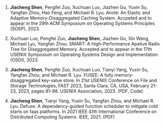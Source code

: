 1. **Jiacheng Shen**, Pengfei Zuo, Xuchuan Luo, Jiazhen Gu, Yuxin Su, Yangfan Zhou, Hao Feng, and Michael R. Lyu. Anole: An Elastic and Adaptive Memory-Disaggregated Caching System. Accpeted and to appear in the 29th ACM Symposium on Operating Systems Principles (SOSP), 2023.

1. Xuchuan Luo, Pengfei Zuo, **Jiacheng Shen**, Jiazhen Gu, Xin Wang, Michael Lyu, Yangfan Zhou. SMART: A High-Performance Apative Radix Tree for Disaggregated Memory. Accepted and to appear in the 17th USENIX Symposium on Operating Systems Design and Implementation (OSDI), 2023.

2. **Jiacheng Shen**, Pengfei Zuo, Xuchuan Luo, Tianyi Yang, Yuxin Su, Yangfan Zhou, and Michael R. Lyu. FUSEE: A fully memory-disaggregated key-value store. In 21st USENIX Conference on File and Storage Technologies, FAST 2023, Santa Clara, CA, USA, February 21-23, 2023, pages 81–98. USENIX Association, 2023. (PDF, Code)

3. **Jiacheng Shen**, Tianyi Yang, Yuxin Su, Yangfan Zhou, and Michael R. Lyu. Defuse: A dependency-guided function scheduler to mitigate cold starts on faas platforms. In 2021 IEEE 41th International Conference on Distributed Computing Systems. IEEE, 2021. (PDF)
